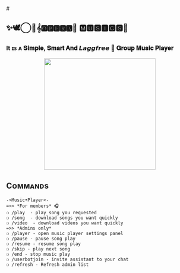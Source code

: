 #<h2 align="centre">✨🕊️⃝🌹𝄞🅾🅿🅴🆁🅰🥀 🅼🆄🆂🅸🅲🆂🎸</h2>
### It ɪꜱ ᴀ 𝐒𝐢𝐦𝐩𝐥𝐞, 𝐒𝐦𝐚𝐫𝐭 𝐀𝐧𝐝 𝙇𝙖𝙜𝙜𝙛𝙧𝙚𝙚 🎵 𝐆𝐫𝐨𝐮𝐩 𝐌𝐮𝐬𝐢𝐜 𝐏𝐥𝐚𝐲𝐞𝐫

<p align="center"><a href="https://t.me/operamusicsupport"><img src="https://telegra.ph/file/75efde256bc0ef9e7fe4d.jpg" width="300"></a></p>


## Cᴏᴍᴍᴀɴᴅs
```
->Music•Player<-
=>> *For members* 🎧 
❍ /play  - play song you requested
❍ /song  - download songs you want quickly
❍ /video  - download videos you want quickly
=>> *Admins only*
❍ /player - open music player settings panel
❍ /pause - pause song play
❍ /resume - resume song play
❍ /skip - play next song
❍ /end - stop music play
❍ /userbotjoin - invite assistant to your chat
❍ /refresh - Refresh admin list

 

